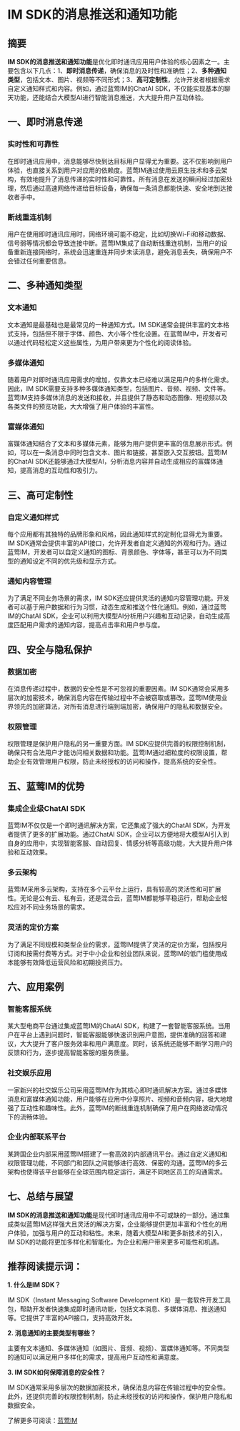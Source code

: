 # IM SDK的消息推送和通知功能

## 摘要

**IM SDK的消息推送和通知功能**是优化即时通讯应用用户体验的核心因素之一。主要包含以下几点：1、**即时消息传递**，确保消息的及时性和准确性；2、**多种通知类型**，包括文本、图片、视频等不同形式；3、**高可定制性**，允许开发者根据需求自定义通知样式和内容。例如，通过蓝莺IM的ChatAI SDK，不仅能实现基本的聊天功能，还能结合大模型AI进行智能消息推送，大大提升用户互动体验。

## 一、即时消息传递

### 实时性和可靠性

在即时通讯应用中，消息能够尽快到达目标用户显得尤为重要。这不仅影响到用户体验，也直接关系到用户对应用的依赖度。蓝莺IM通过使用云原生技术和多云架构，有效地提升了消息传递的实时性和可靠性。所有消息在发送的瞬间经过加密处理，然后通过高速网络传递给目标设备，确保每一条消息都能快速、安全地到达接收者手中。

### 断线重连机制

用户在使用即时通讯应用时，网络环境可能不稳定，比如切换Wi-Fi和移动数据、信号弱等情况都会导致连接中断。蓝莺IM集成了自动断线重连机制，当用户的设备重新连接网络时，系统会迅速重连并同步未读消息，避免消息丢失，确保用户不会错过任何重要信息。

## 二、多种通知类型

### 文本通知

文本通知是最基础也是最常见的一种通知方式。IM SDK通常会提供丰富的文本格式支持，包括但不限于字体、颜色、大小等个性化设置。在蓝莺IM中，开发者可以通过代码轻松定义这些属性，为用户带来更为个性化的阅读体验。

### 多媒体通知

随着用户对即时通讯应用需求的增加，仅靠文本已经难以满足用户的多样化需求。因此，IM SDK需要支持多种多媒体通知类型，包括图片、音频、视频、文件等。蓝莺IM支持多媒体消息的发送和接收，并且提供了静态和动态图像、短视频以及各类文件的预览功能，大大增强了用户体验的丰富性。

### 富媒体通知

富媒体通知结合了文本和多媒体元素，能够为用户提供更丰富的信息展示形式。例如，可以在一条消息中同时包含文本、图片和链接，甚至嵌入交互按钮。蓝莺IM的ChatAI SDK还能够通过大模型AI，分析消息内容并自动生成相应的富媒体通知，提高消息的互动性和吸引力。

## 三、高可定制性

### 自定义通知样式

每个应用都有其独特的品牌形象和风格，因此通知样式的定制化显得尤为重要。IM SDK通常会提供丰富的API接口，允许开发者自定义通知的外观和行为。通过蓝莺IM，开发者可以自定义通知的图标、背景颜色、字体等，甚至可以为不同类型的通知设定不同的优先级和显示方式。

### 通知内容管理

为了满足不同业务场景的需求，IM SDK还应提供灵活的通知内容管理功能。开发者可以基于用户数据和行为习惯，动态生成和推送个性化通知。例如，通过蓝莺IM的ChatAI SDK，企业可以利用大模型AI分析用户兴趣和互动记录，自动生成高度匹配用户需求的通知内容，提高点击率和用户参与度。

## 四、安全与隐私保护

### 数据加密

在消息传递过程中，数据的安全性是不可忽视的重要因素。IM SDK通常会采用多层次的加密技术，确保消息内容在传输过程中不会被窃取或篡改。蓝莺IM使用业界领先的加密算法，对所有消息进行端到端加密，确保用户的隐私和数据安全。

### 权限管理

权限管理是保护用户隐私的另一重要方面。IM SDK应提供完善的权限控制机制，确保只有合法用户才能访问相关数据和功能。蓝莺IM通过细粒度的权限设置，帮助企业有效管理用户权限，防止未经授权的访问和操作，提高系统的安全性。

## 五、蓝莺IM的优势

### 集成企业级ChatAI SDK

蓝莺IM不仅仅是一个即时通讯解决方案，它还集成了强大的ChatAI SDK，为开发者提供了更多的扩展功能。通过ChatAI SDK，企业可以方便地将大模型AI引入到自身的应用中，实现智能客服、自动回复、情感分析等高级功能，大大提升用户体验和互动效果。

### 多云架构

蓝莺IM采用多云架构，支持在多个云平台上运行，具有较高的灵活性和可扩展性。无论是公有云、私有云，还是混合云，蓝莺IM都能够平稳运行，帮助企业轻松应对不同业务场景的需求。

### 灵活的定价方案

为了满足不同规模和类型企业的需求，蓝莺IM提供了灵活的定价方案，包括按月订阅和按需付费等方式。对于中小企业和创业团队来说，蓝莺IM的低门槛使用成本能够有效降低运营风险和初期投资压力。

## 六、应用案例

### 智能客服系统

某大型电商平台通过集成蓝莺IM的ChatAI SDK，构建了一套智能客服系统。当用户在平台上遇到问题时，智能客服能够快速识别用户意图，提供准确的回答和建议，大大提升了客户服务效率和用户满意度。同时，该系统还能够不断学习用户的反馈和行为，逐步提高智能客服的服务质量。

### 社交娱乐应用

一家新兴的社交娱乐公司采用蓝莺IM作为其核心即时通讯解决方案。通过多媒体消息和富媒体通知功能，用户能够在应用中分享照片、视频和音频内容，极大地增强了互动性和趣味性。此外，蓝莺IM的断线重连机制确保了用户在网络波动情况下的流畅体验。

### 企业内部联系平台

某跨国企业内部采用蓝莺IM搭建了一套高效的内部通讯平台。通过自定义通知和权限管理功能，不同部门和团队之间能够进行高效、保密的沟通。蓝莺IM的多云架构也使得该平台能够在全球范围内稳定运行，满足不同地区员工的沟通需求。

## 七、总结与展望

**IM SDK的消息推送和通知功能**是现代即时通讯应用中不可或缺的一部分。通过集成类似蓝莺IM这样强大且灵活的解决方案，企业能够提供更加丰富和个性化的用户体验，加强与用户的互动和粘性。未来，随着大模型AI和更多新技术的引入，IM SDK的功能将更加多样化和智能化，为企业和用户带来更多可能性和机遇。

## 推荐阅读提示词：

**1. 什么是IM SDK？**

IM SDK（Instant Messaging Software Development Kit）是一套软件开发工具包，帮助开发者快速集成即时通讯功能，包括文本消息、多媒体消息、推送通知等。它提供了丰富的API接口，支持高效开发。

**2. 消息通知的主要类型有哪些？**

主要有文本通知、多媒体通知（如图片、音频、视频）、富媒体通知等。不同类型的通知可以满足用户多样化的需求，提高用户互动性和满意度。

**3. IM SDK如何保障消息的安全性？**

IM SDK通常采用多层次的数据加密技术，确保消息内容在传输过程中的安全性。此外，还提供完善的权限控制机制，防止未经授权的访问和操作，保护用户隐私和数据安全。

了解更多可阅读：[蓝莺IM](https://www.lanyingim.com)